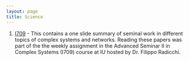 ```yaml
---
layout: page
title: Science
---
```


1. [I709](https://rachithaiyappa.github.io/I709/) - This contains a one slide summary of seminal work in different topics of complex systems and networks. Reading these papers was part of the the weekly assignment in the Advanced Seminar II in Complex Systems (I709) course at IU hosted by Dr. Filippo Radicchi. 
